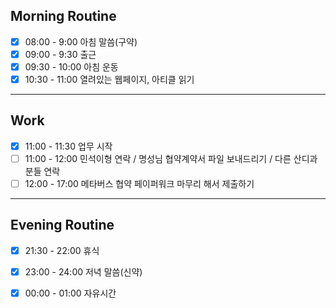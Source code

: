 ## Morning Routine
- [x] 08:00 - 9:00 아침 말씀(구약)
- [x] 09:00 - 9:30 출근
- [x] 09:30 - 10:00 아침 운동
- [x] 10:30 - 11:00 열려있는 웹페이지, 아티클 읽기
***
## Work
- [x] 11:00 - 11:30 업무 시작
- [ ] 11:00 - 12:00 민석이형 연락 / 명성님 협약계약서 파일 보내드리기 / 다른 산디과 분들 연락
- [ ] 12:00 - 17:00 메타버스 협약 페이퍼워크 마무리 해서 제출하기
***
## Evening Routine 
- [x] 21:30 - 22:00 휴식
- [x] 23:00 - 24:00 저녁 말씀(신약)
- [x] 00:00 - 01:00 자유시간

